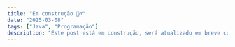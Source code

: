 ```yaml
---
title: "Em construção 👷‍♂️"
date: "2025-03-08"
tags: ["Java", "Programação"]
description: "Este post está em construção, será atualizado em breve com mais informações."
---
```

